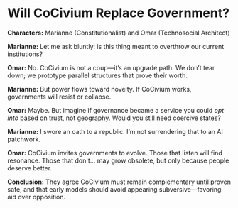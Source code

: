 # Will CoCivium Replace Government?

**Characters:** Marianne (Constitutionalist) and Omar (Technosocial Architect)

**Marianne:**
Let me ask bluntly: is this thing meant to overthrow our current institutions?

**Omar:**
No. CoCivium is not a coup—it’s an upgrade path. We don’t tear down; we prototype parallel structures that prove their worth.

**Marianne:**
But power flows toward novelty. If CoCivium works, governments will resist or collapse.

**Omar:**
Maybe. But imagine if governance became a service you could *opt into* based on trust, not geography. Would you still need coercive states?

**Marianne:**
I swore an oath to a republic. I’m not surrendering that to an AI patchwork.

**Omar:**
CoCivium invites governments to evolve. Those that listen will find resonance. Those that don't… may grow obsolete, but only because people deserve better.

**Conclusion:**
They agree CoCivium must remain complementary until proven safe, and that early models should avoid appearing subversive—favoring aid over opposition.


